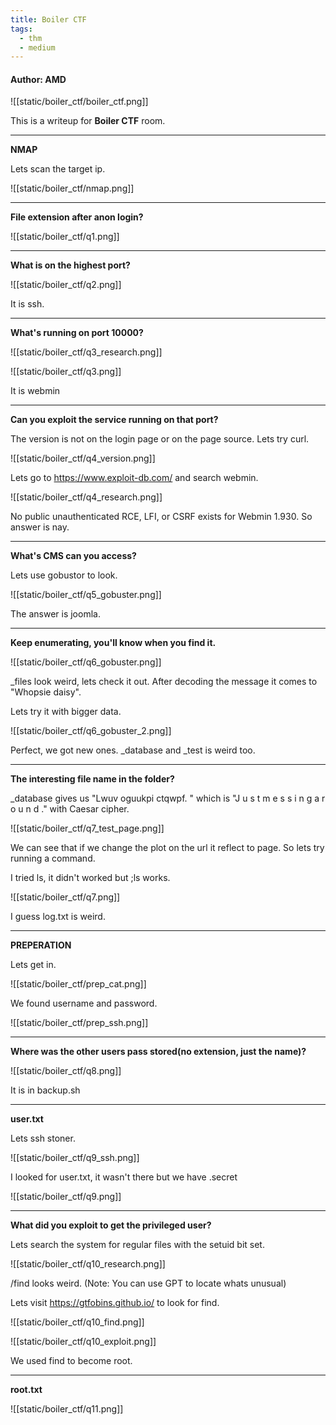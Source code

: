 ```yaml
---
title: Boiler CTF
tags:
  - thm
  - medium
---
```


#### Author: AMD

![[static/boiler_ctf/boiler_ctf.png]]

This is a writeup for <b>Boiler CTF</b> room.

-----------------------------------------------------------------------------------
<b>NMAP</b>

Lets scan the target ip.

![[static/boiler_ctf/nmap.png]]

-----------------------------------------------------------------------------------
<b>File extension after anon login?</b>

![[static/boiler_ctf/q1.png]]

-----------------------------------------------------------------------------------
<b>What is on the highest port?</b>

![[static/boiler_ctf/q2.png]]

It is ssh.

-----------------------------------------------------------------------------------
<b>What's running on port 10000?</b>

![[static/boiler_ctf/q3_research.png]]

![[static/boiler_ctf/q3.png]]

It is webmin

-----------------------------------------------------------------------------------
<b>Can you exploit the service running on that port?</b>

The version is not on the login page or on the page source. Lets try curl.

![[static/boiler_ctf/q4_version.png]]

Lets go to https://www.exploit-db.com/ and search webmin.

![[static/boiler_ctf/q4_research.png]]

No public unauthenticated RCE, LFI, or CSRF exists for Webmin 1.930. So answer is nay.

-----------------------------------------------------------------------------------
<b>What's CMS can you access?</b>

Lets use gobustor to look.

![[static/boiler_ctf/q5_gobuster.png]]

The answer is joomla.

-----------------------------------------------------------------------------------
<b>Keep enumerating, you'll know when you find it.</b>

![[static/boiler_ctf/q6_gobuster.png]]

_files look weird, lets check it out. After decoding the message it comes to "Whopsie daisy". 

Lets try it with bigger data.

![[static/boiler_ctf/q6_gobuster_2.png]]

Perfect, we got new ones. _database and _test is weird too.

-----------------------------------------------------------------------------------
<b>The interesting file name in the folder?</b>

_database gives us "Lwuv oguukpi ctqwpf. " which is "J u s t   m e s s i n g   a r o u n d ." with Caesar cipher.

![[static/boiler_ctf/q7_test_page.png]]

We can see that if we change the plot on the url it reflect to page. So lets try running a command.

I tried ls, it didn't worked but ;ls works.

![[static/boiler_ctf/q7.png]]

I guess log.txt is weird.

-----------------------------------------------------------------------------------
<b>PREPERATION</b>

Lets get in.

![[static/boiler_ctf/prep_cat.png]]

We found username and password.

![[static/boiler_ctf/prep_ssh.png]]

-----------------------------------------------------------------------------------
<b>Where was the other users pass stored(no extension, just the name)?</b>

![[static/boiler_ctf/q8.png]]

It is in backup.sh

-----------------------------------------------------------------------------------
<b>user.txt</b>

Lets ssh stoner.

![[static/boiler_ctf/q9_ssh.png]]

I looked for user.txt, it wasn't there but we have .secret

![[static/boiler_ctf/q9.png]]

-----------------------------------------------------------------------------------
<b>What did you exploit to get the privileged user?</b>

Lets search the system for regular files with the setuid bit set.

![[static/boiler_ctf/q10_research.png]]

/find looks weird. (Note: You can use GPT to locate whats unusual)

Lets visit https://gtfobins.github.io/ to look for find.

![[static/boiler_ctf/q10_find.png]]

![[static/boiler_ctf/q10_exploit.png]]

We used find to become root.

-----------------------------------------------------------------------------------
<b>root.txt</b>

![[static/boiler_ctf/q11.png]]